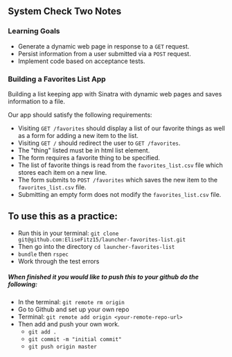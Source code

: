 ## System Check Two Notes

### Learning Goals
* Generate a dynamic web page in response to a `GET` request.
* Persist information from a user submitted via a `POST` request.
* Implement code based on acceptance tests.

### Building a Favorites List App

Building a list keeping app with Sinatra with dynamic web pages and saves information to a file.

Our app should satisfy the following requirements:

* Visiting `GET /favorites` should display a list of our favorite things as well as a form for adding a new item to the list.
* Visiting `GET /` should redirect the user to `GET /favorites`.
* The "thing" listed must be in html list element.
* The form requires a favorite thing to be specified.
* The list of favorite things is read from the `favorites_list.csv` file which stores each item on a new line.
* The form submits to `POST /favorites` which saves the new item to the `favorites_list.csv` file.
* Submitting an empty form does not modify the `favorites_list.csv` file.

## To use this as a practice:

* Run this in your terminal: `git clone git@github.com:EliseFitz15/launcher-favorites-list.git`
* Then go into the directory `cd launcher-favorites-list`
* `bundle` then `rspec`
* Work through the test errors

##### When finished it you would like to push this to your github do the following:

* In the terminal: `git remote rm origin`
* Go to Github and set up your own repo
* Terminal: `git remote add origin <your-remote-repo-url>`
* Then add and push your own work.
  - `git add .`
  - `git commit -m "initial commit"`
  - `git push origin master`
